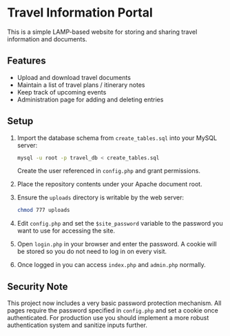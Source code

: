 # Travel Information Portal

This is a simple LAMP-based website for storing and sharing travel information and documents.

## Features
- Upload and download travel documents
- Maintain a list of travel plans / itinerary notes
- Keep track of upcoming events
- Administration page for adding and deleting entries

## Setup
1. Import the database schema from `create_tables.sql` into your MySQL server:
   ```bash
   mysql -u root -p travel_db < create_tables.sql
   ```
   Create the user referenced in `config.php` and grant permissions.

2. Place the repository contents under your Apache document root.
3. Ensure the `uploads` directory is writable by the web server:
   ```bash
   chmod 777 uploads
   ```
4. Edit `config.php` and set the `$site_password` variable to the password you
   want to use for accessing the site.
5. Open `login.php` in your browser and enter the password. A cookie will be
   stored so you do not need to log in on every visit.
6. Once logged in you can access `index.php` and `admin.php` normally.

## Security Note
This project now includes a very basic password protection mechanism. All pages require the password specified in `config.php` and set a cookie once authenticated. For production use you should implement a more robust authentication system and sanitize inputs further.
